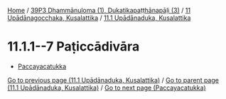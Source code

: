 
[Home](/) / [39P3 Dhammānuloma (1), Dukatikapaṭṭhānapāḷi (3)](../...md) / [11 Upādānagocchaka, Kusalattika](...md) / [11.1 Upādānaduka, Kusalattika](../39P3/11/11.1.md)

# 11.1.1--7 Paṭiccādivāra

* [Paccayacatukka](11.1.1--7/Paccayacatukka.md)

[Go to previous page (11.1 Upādānaduka, Kusalattika)](../39P3/11/11.1.md) / [Go to parent page (11.1 Upādānaduka, Kusalattika)](../39P3/11/11.1.md) / [Go to next page (Paccayacatukka)](11.1.1--7/Paccayacatukka.md)



